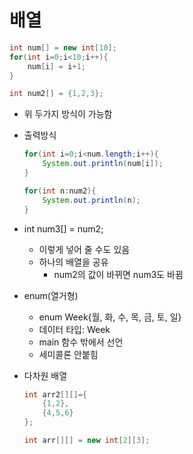 # 배열

```java
int num[] = new int[10];
for(int i=0;i<10;i++){
	num[i] = i+1;
}

int num2[] = {1,2,3};
```

* 위 두가지 방식이 가능함

* 출력방식

  ```java
  for(int i=0;i<num.length;i++){
      System.out.println(num[i]);
  }
  
  for(int n:num2){
      System.out.println(n);
  }
  ```

* int num3[] = num2;
  * 이렇게 넣어 줄 수도 있음
  * 하나의 배열을 공유
    * num2의 값이 바뀌면 num3도 바뀜

* enum(열거형)
  * enum Week{월, 화, 수, 목, 금, 토, 일}
  * 데이터 타입: Week
  * main 함수 밖에서 선언
  * 세미콜론 안붙힘

* 다차원 배열

  ```java
  int arr2[][]={
      {1,2},
      {4,5,6}
  };
  
  int arr[][] = new int[2][3];
  ```

  